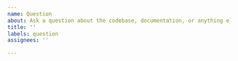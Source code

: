 ```yaml
---
name: Question
about: Ask a question about the codebase, documentation, or anything else.
title: ''
labels: question
assignees: ''

---
```




